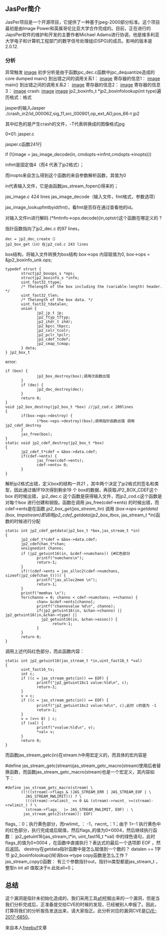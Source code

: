 ## JasPer简介

JasPer项目是一个开源项目，它提供了一种基于jpeg-2000部分标准。这个项目最初是由Image Power和英属哥伦比亚大学合作完成的。目前，正在进行的JapsPer软件的维护和开发的主要作者Michael Adams进行协调，他是维多利亚大学电子和计算机工程部门的数字信号处理组(DSPG)的成员。影响的版本是2.0.12.    

### 分析

异常触发
[image](C:\Users\iie.000\Desktop\图片\图1.png)
初步分析是由于函数jpc_dec.c函数中jpc_dequantize造成的core dumped
main() 到出错之间的调用关系1：
[image](C:\Users\iie.000\Desktop\图片\图2.png)
寄存器的信息1：
[image](C:\Users\iie.000\Desktop\图片\图3.jpg)
main() 到出错之间的调用关系2：
[image](C:\Users\iie.000\Desktop\图片\图4.jpg)
寄存器的信息2：
[image](C:\Users\iie.000\Desktop\图片\图5.jpg)
寄存器的信息3：
[image](C:\Users\iie.000\Desktop\图片\图6.jpg)
crash:
[image](C:\Users\iie.000\Desktop\图片\图7.jpg)
[image](C:\Users\iie.000\Desktop\图片\图8.png)
jp2_boxinfo_t *jp2_boxinfolookup(int type)遍历格式：格式

jasper的输入Jasper ./crash_in2/id_000062,sig_11,src_000901,op_ext_AO,pos_66-t jp2 

其中红色的是产生crash的文件，-T代表转换成的图像格式jpg

0×01: jasper.c

jasper.c函数241行

if (!(image = jas_image_decode(in, cmdopts->infmt,cmdopts->inopts)))

infmt是固定值4（而4 代表了jp2格式）；

而inopts来自怎么得到这个函数的来自参数解析函数，其值为0

in代表输入文件，它是由函数jas_stream_fopen()得来的；

jas_image.c 424 lines  jas_image_decode（输入文件，fmt格式，参数选项）

jas_image_lookupfmtbyid(fmt)，看fmt是否存在通过查看他的id。

对输入文件in进行解码 (*fmtinfo->ops.decode)(in,optstr)这个函数在哪定义的 ?

指针函数指向了jp2_dec.c 的97 lines，
```
dec = jp2_dec_create（）
jp2_box_get（in）在jp2_cod.c 243 lines
```
box结构，将输入文件转换为box结构
box->ops 内容赋值为0, box->ops = &jp2_boxinfo_unk.ops;
```
typedef struct {
       structjp2_boxops_s *ops;
       structjp2_boxinfo_s *info;
       uint_fast32_ttype;
       /* Thelength of the box including the (variable-length) header. */
       uint_fast32_tlen;
       /* Thelength of the box data. */
       uint_fast32_tdatalen;
       union {
              jp2_jp_t jp;
              jp2_ftyp_tftyp;
              jp2_ihdr_t ihdr;
              jp2_bpcc_tbpcc;
              jp2_colr_tcolr;
              jp2_pclr_tpclr;
              jp2_cdef_tcdef;
              jp2_cmap_tcmap;
       } data;
} jp2_box_t
```
error:
```
if (box) {
              jp2_box_destroy(box);调用次函数出错
       }
       if (dec) {
              jp2_dec_destroy(dec);
       }
       return 0;
}
void jp2_box_destroy(jp2_box_t *box) //jp2_cod.c 209lines
{
       if(box->ops->destroy) {
              (*box->ops->destroy)(box);调用指针函数出错 调用jp2_cdef_destroy
       }
       jas_free(box);
}
static void jp2_cdef_destroy(jp2_box_t *box)
{
       jp2_cdef_t*cdef = &box->data.cdef;
       if(cdef->ents) {
              jas_free(cdef->ents);
              cdef->ents= 0;
       }
}
```
解析jp2格式出错，定义box的结构一共21 ，其中两个决定了jp2格式的签名和类型，因此通过循环19次得到剩余19 个 box的数据，再获取JP2_BOX_CDEF这个box 的时候出错， jp2_dec.c 这个函数是获得输入文件，而jp2_cod.c这个函数是对每个box 进行创建和销毁。函数在调用 jas_free(cdef->ents) 的时候出错，而cdef->ents是在函数 *jp2_box_get(jas_stream_t*in) 调用
(*box->ops->getdata)(box, tmpstream)即调用jp2_cdef_getdata(jp2_box_t*box, jas_stream_t *in)函数的时候进行分配
```
static int jp2_cdef_getdata(jp2_box_t *box,jas_stream_t *in)
{
       jp2_cdef_t*cdef = &box->data.cdef;
       jp2_cdefchan_t*chan;
       unsignedint channo;
       if (jp2_getuint16(in, &cdef->numchans)) {#红色部分
              printf("numchans\n");
              return-1;
       }
       if(!(cdef->ents = jas_alloc2(cdef->numchans, sizeof(jp2_cdefchan_t)))) {
              printf("jas_alloc2mem \n");
              return-1;
       }
       printf("memhas \n");
       for(channo = 0; channo < cdef->numchans; ++channo) {
              chan= &cdef->ents[channo];
              printf("channovalue %d\n", channo);
              if(jp2_getuint16(in, &chan->channo) || jp2_getuint16(in,&chan->type) ||
                jp2_getuint16(in, &chan->assoc)) {
                     return-1;
              }
       }
       return 0;
}
```
调用上述代码红色部分，而此函数内容：
```
static int jp2_getuint16(jas_stream_t *in,uint_fast16_t *val)
{
       uint_fast16_tv;
       int c;
       if ((c = jas_stream_getc(in)) == EOF) {
              printf("jp2_getuint16c1 value:%ld\n", c);
              return-1;
       }
       v = c;
       if ((c = jas_stream_getc(in)) == EOF) {
              printf("jp2_getuint16c2 value:%d\n", c);此时 c的值为 -1
              return-1;
       }
       v = (v<< 8) | c;
       if (val) {
              printf("vvalue:%ld\n", v);
              *val= v;
       }
       return 0;
}
```
而函数jas_stream_getc(in)在stream.h中用宏定义的，而具体的宏内容是

#define  jas_stream_getc(stream)jas_stream_getc_macro(stream)使用后者替换函数，而函数jas_stream_getc_macro(stream)也是一个宏定义，其内容如下：
```
#define jas_stream_getc_macro(stream) \
       ((!((stream)->flags_& (JAS_STREAM_ERR | JAS_STREAM_EOF | \
         JAS_STREAM_RWLIMIT))) ? \
         (((stream)->rwlimit_ >= 0 && (stream)->rwcnt_ >=(stream)->rwlimit_) ? \
         (stream->flags_  |= JAS_STREAM_RWLIMIT, EOF) : \
        jas_stream_getc2(stream)): EOF)
```
flags_：0；执行黄色部分，而rwlimit_ ： -1，rwcnt_：1；由于 1>-1 执行黄色中的红色部分，执行完成或后赋值，然后flags_的值为0×0004，然后继续执行函数： jp2_getuint16(jas_stream_t*in, uint_fast16_t *val) 中的绿色语句，此时flags_的值为0×0004 ，在函数中直接执行？表达式的最后一个选项即 EOF ，然后返回。
destroy在getdata指针函数中是怎么赋值到一个数的？
datalen == 1字节
jp2_boxinfolookup()轮询box->type
copy函数是怎么工作？
jas_stream_copy()函数：
有三个参数指针out，指针in类型都是jas_stream_t ， 整型n
int all 值取决于n 此处all=0； 
## 总结
这个漏洞是指针未初始化造成的，我们采用工具[afl](http://lcamtuf.coredump.cx/afl/)挖掘出来的一个漏洞，但是当我们分析完成后，正准备提交给CVE的时候的发现，已经被别人申报了。因此，打算将我们的分析报告发送出来，请大家指正。此分析对应的漏洞CVE是[CVE-2017-6850](https://www.cvedetails.com/cve/CVE-2017-6850/)。

来自本人[freebuf](http://www.freebuf.com/vuls/138242.html)文章
